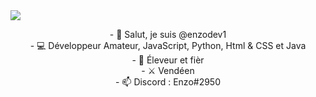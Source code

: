 
<img src="https://i.ytimg.com/vi/4GD9bY1hLUQ/maxresdefault.jpg">




<p align="center">
- 👋 Salut, je suis @enzodev1 <br>
- 💻 Développeur Amateur, JavaScript, Python, Html & CSS et Java <br>
- 🌱 Éleveur et fièr <br>
- ⚔ Vendéen <br>
- 📫 Discord : Enzo#2950 
</p>


